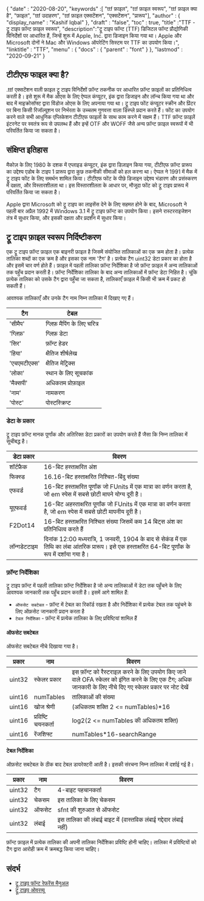 {
  "date" : "2020-08-20",
  "keywords" :[ "ttf फ़ाइल", "ttf फ़ाइल स्वरूप", "ttf फ़ाइल क्या है", "फ़ाइल", "ttf उदाहरण", "ttf फ़ाइल एक्सटेंशन", "एक्सटेंशन", "प्रारूप"],
  "author" : {
    "display_name" : "Kashif Iqbal"
},
  "draft" : "false",
  "toc" : true,
  "title" :"TTF - ट्रू टाइप फ़ॉन्ट फ़ाइल स्वरूप",
  "description":"ट्रू टाइप फॉन्ट (TTF) डिजिटल फॉन्ट प्रौद्योगिकी विनिर्देशों पर आधारित हैं, जिन्हें शुरू में Apple, Inc. द्वारा डिजाइन किया गया था। Apple और Microsoft दोनों ने Mac और Windows ऑपरेटिंग सिस्टम पर TTF का उपयोग किया।",
  "linktitle" : "TTF",
  "menu" : {
    "docs" : {
      "parent" : "font"
}
},
  "lastmod" : "2020-09-21"
}

## टीटीएफ फाइल क्या है?

.ttf एक्सटेंशन वाली फ़ाइल ट्रू टाइप विनिर्देशों फ़ॉन्ट तकनीक पर आधारित फ़ॉन्ट फ़ाइलों का प्रतिनिधित्व करती है। इसे शुरू में मैक ओएस के लिए ऐप्पल कंप्यूटर, इंक द्वारा डिजाइन और लॉन्च किया गया था और बाद में माइक्रोसॉफ्ट द्वारा विंडोज ओएस के लिए अपनाया गया था। ट्रू टाइप फोंट कंप्यूटर स्क्रीन और प्रिंटर पर बिना किसी रिजॉल्यूशन पर निर्भरता के उच्चतम गुणवत्ता वाला डिस्प्ले प्रदान करते हैं। फोंट का उपयोग करने वाले सभी आधुनिक एप्लिकेशन टीटीएफ फाइलों के साथ काम करने में सक्षम हैं। TTF फ़ॉन्ट फ़ाइलें इंटरनेट पर स्वतंत्र रूप से उपलब्ध हैं और इन्हें OTF और WOFF जैसे अन्य फ़ॉन्ट फ़ाइल स्वरूपों में भी परिवर्तित किया जा सकता है।

## संक्षिप्त इतिहास

मैकोज़ के लिए 1980 के दशक में एप्लाइड कंप्यूटर, इंक द्वारा डिज़ाइन किया गया, टीटीएफ फ़ॉन्ट प्रारूप का उद्देश्य एडोब के टाइप 1 प्रारूप द्वारा कुछ तकनीकी सीमाओं को हल करना था। ऐप्पल ने 1991 में मैक में ट्रू टाइप फोंट के लिए समर्थन शामिल किया। टीटीएफ फोंट के पीछे डिजाइन उद्देश्य भंडारण और प्रसंस्करण में दक्षता, और विस्तारशीलता था। इस विस्तारशीलता के आधार पर, मौजूदा फोंट को ट्रू टाइप प्रारूप में परिवर्तित किया जा सकता है।

Apple द्वारा Microsoft को ट्रू टाइप का लाइसेंस देने के लिए सहमत होने के बाद, Microsoft ने पहली बार अप्रैल 1992 में Windows 3.1 में ट्रू टाइप फ़ॉन्ट का उपयोग किया। इसने रास्टरराइजेशन तंत्र में सुधार किया, और इसकी दक्षता और प्रदर्शन में सुधार किया।

## ट्रू टाइप फ़ाइल स्वरूप निर्दिष्टीकरण

एक ट्रू टाइप फ़ॉन्ट फ़ाइल एक बाइनरी फ़ाइल है जिसमें संयोजित तालिकाओं का एक क्रम होता है। प्रत्येक तालिका शब्दों का एक क्रम है और इसका एक नाम 'टैग' है। प्रत्येक टैग uint32 डेटा प्रकार का होता है और इसमें चार वर्ण होते हैं। फ़ाइल में पहली तालिका फ़ॉन्ट निर्देशिका है जो फ़ॉन्ट फ़ाइल में अन्य तालिकाओं तक पहुँच प्रदान करती है। फ़ॉन्ट निर्देशिका तालिका के बाद अन्य तालिकाओं में फ़ॉन्ट डेटा निहित है। चूंकि प्रत्येक तालिका को उसके टैग द्वारा पहुँचा जा सकता है, तालिकाएँ फ़ाइल में किसी भी क्रम में प्रकट हो सकती हैं।

आवश्यक तालिकाएँ और उनके टैग नाम निम्न तालिका में दिखाए गए हैं।

|**टैग**|**टेबल**|
---|---|
|'सीमैप'| ग्लिफ़ मैपिंग के लिए चरित्र |
|'ग्लिफ़'| ग्लिफ़ डेटा|
|'सिर'| फ़ॉन्ट हेडर|
|'हिया'| क्षैतिज शीर्षलेख|
|'एचएमटीएक्स'| क्षैतिज मेट्रिक्स|
|'लोका'| स्थान के लिए सूचकांक|
|'मैक्सपी'| अधिकतम प्रोफ़ाइल|
|'नाम'| नामकरण|
|'पोस्ट'| पोस्टस्क्रिप्ट|

### डेटा के प्रकार
ट्रू टाइप फ़ॉन्ट मानक पूर्णांक और अतिरिक्त डेटा प्रकारों का उपयोग करते हैं जैसा कि निम्न तालिका में सूचीबद्ध है।

|**डेटा प्रकार** | **विवरण** |
---|---|
|शॉर्टफ्रैक| 16-बिट हस्ताक्षरित अंश|
|फिक्स्ड| 16.16-बिट हस्ताक्षरित निश्चित-बिंदु संख्या|
|एफवर्ड| 16-बिट हस्ताक्षरित पूर्णांक जो FUnits में एक मात्रा का वर्णन करता है, जो em स्पेस में सबसे छोटी मापने योग्य दूरी है।|
|यूएफवर्ड| 16-बिट अहस्ताक्षरित पूर्णांक जो FUnits में एक मात्रा का वर्णन करता है, जो em स्पेस में सबसे छोटी मापनीय दूरी है।
|F2Dot14| 16-बिट हस्ताक्षरित निश्चित संख्या जिसमें कम 14 बिट्स अंश का प्रतिनिधित्व करते हैं
|लॉन्गडेटटाइम| दिनांक 12:00 मध्यरात्रि, 1 जनवरी, 1904 के बाद से सेकंड में एक तिथि का लंबा आंतरिक प्रारूप। इसे एक हस्ताक्षरित 64-बिट पूर्णांक के रूप में दर्शाया गया है।

### फ़ॉन्ट निर्देशिका

ट्रू टाइप फ़ॉन्ट में पहली तालिका फ़ॉन्ट निर्देशिका है जो अन्य तालिकाओं में डेटा तक पहुँचने के लिए आवश्यक जानकारी तक पहुँच प्रदान करती है। इसमें आगे शामिल हैं:

* `ऑफसेट सबटेबल` - फ़ॉन्ट में टेबल का रिकॉर्ड रखता है और निर्देशिका में प्रत्येक टेबल तक पहुंचने के लिए ऑफ़सेट जानकारी प्रदान करता है
* `टेबल निर्देशिका` - फ़ॉन्ट में प्रत्येक तालिका के लिए प्रविष्टियां शामिल हैं

#### ऑफसेट सबटेबल
ऑफसेट सबटेबल नीचे दिखाया गया है।

|**प्रकार**|**नाम**|**विवरण**|
---|---|---|
|uint32| स्केलर प्रकार| इस फ़ॉन्ट को रैस्टराइज़ करने के लिए उपयोग किए जाने वाले OFA स्केलर को इंगित करने के लिए एक टैग; अधिक जानकारी के लिए नीचे दिए गए स्केलर प्रकार पर नोट देखें
|uint16| numTables| तालिकाओं की संख्या|
|uint16| खोज श्रेणी| (अधिकतम शक्ति 2 <= numTables)*16|
|uint16| प्रविष्टि चयनकर्ता| log2(2 <= numTables की अधिकतम शक्ति)|
|uint16| रेंजशिफ्ट| numTables*16-searchRange|

#### टेबल निर्देशिका
ऑफ़सेट सबटेबल के ठीक बाद टेबल डायरेक्टरी आती है। इसकी संरचना निम्न तालिका में दर्शाई गई है।

|**प्रकार**|**नाम**|**विवरण**|
---|---|---|
|uint32| टैग| 4-बाइट पहचानकर्ता|
|uint32| चेकसम| इस तालिका के लिए चेकसम|
|uint32| ऑफसेट| sfnt की शुरुआत से ऑफसेट|
|uint32| लंबाई| इस तालिका की लंबाई बाइट में (वास्तविक लंबाई गद्देदार लंबाई नहीं)|

फ़ॉन्ट फ़ाइल में प्रत्येक तालिका की अपनी तालिका निर्देशिका प्रविष्टि होनी चाहिए। तालिका में प्रविष्टियों को टैग द्वारा आरोही क्रम में क्रमबद्ध किया जाना चाहिए।


## संदर्भ
* [ट्रू टाइप फॉन्ट रेफरेंस मैनुअल](https://developer.apple.com/fonts/TrueType-Reference-Manual/)
* [ट्रू टाइप ओवरव्यू](https://learn.microsoft.com/en-us/typography/truetype/)

